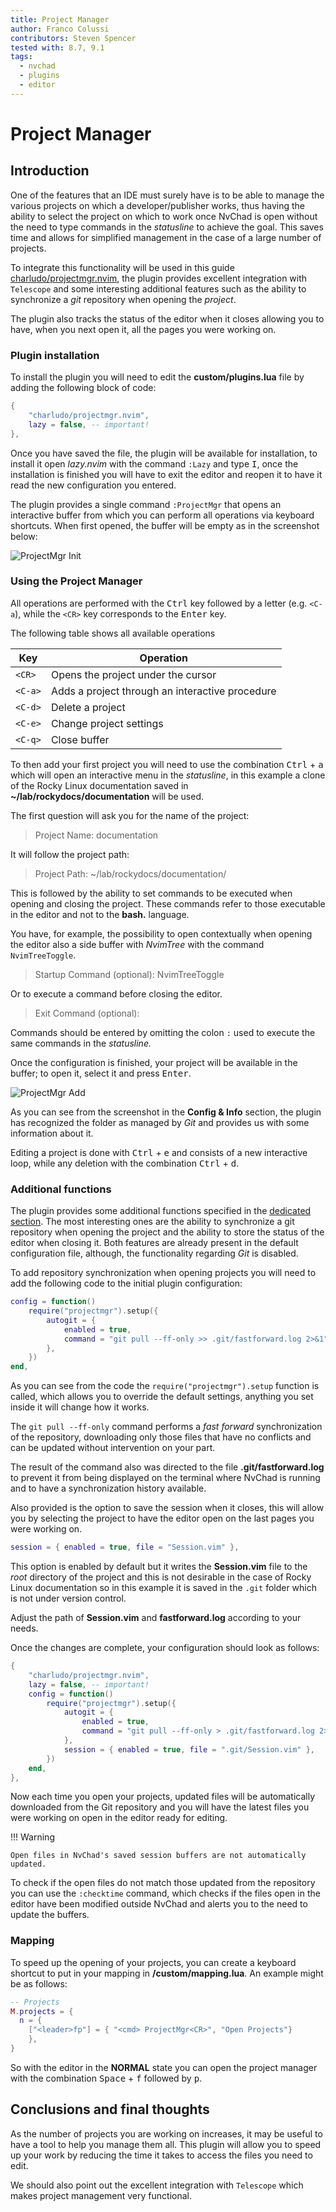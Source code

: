 ```yaml
---
title: Project Manager
author: Franco Colussi
contributors: Steven Spencer
tested with: 8.7, 9.1
tags:
  - nvchad
  - plugins
  - editor
---
```


# Project Manager

## Introduction

One of the features that an IDE must surely have is to be able to manage the various projects on which a developer/publisher works, thus having the ability to select the project on which to work once NvChad is open without the need to type commands in the *statusline* to achieve the goal. This saves time and allows for simplified management in the case of a large number of projects.

To integrate this functionality will be used in this guide [charludo/projectmgr.nvim](https://github.com/charludo/projectmgr.nvim), the plugin provides excellent integration with `Telescope` and some interesting additional features such as the ability to synchronize a *git* repository when opening the *project*.

The plugin also tracks the status of the editor when it closes allowing you to have, when you next open it, all the pages you were working on.

### Plugin installation

To install the plugin you will need to edit the **custom/plugins.lua** file by adding the following block of code:

```lua
{
    "charludo/projectmgr.nvim",
    lazy = false, -- important!
},
```

Once you have saved the file, the plugin will be available for installation, to install it open *lazy.nvim* with the command `:Lazy` and type <kbd>I</kbd>, once the installation is finished you will have to exit the editor and reopen it to have it read the new configuration you entered.

The plugin provides a single command `:ProjectMgr` that opens an interactive buffer from which you can perform all operations via keyboard shortcuts. When first opened, the buffer will be empty as in the screenshot below:

![ProjectMgr Init](./images/projectmgr_init.png)

### Using the Project Manager

All operations are performed with the <kbd>Ctrl</kbd> key followed by a letter (e.g. `<C-a`), while the `<CR>` key corresponds to the <kbd>Enter</kbd> key.

The following table shows all available operations

| Key     | Operation                                       |
|-------- | ----------------------------------------------- |
| `<CR>`  | Opens the project under the cursor              |
| `<C-a>` | Adds a project through an interactive procedure |
| `<C-d>` | Delete a project                                |
| `<C-e>` | Change project settings                         |
| `<C-q>` | Close buffer                                    |

To then add your first project you will need to use the combination <kbd>Ctrl</kbd> + <kbd>a</kbd> which will open an interactive menu in the *statusline*, in this example a clone of the Rocky Linux documentation saved in **~/lab/rockydocs/documentation** will be used.

The first question will ask you for the name of the project:

> Project Name: documentation

It will follow the project path:

> Project Path: ~/lab/rockydocs/documentation/

This is followed by the ability to set commands to be executed when opening and closing the project. These commands refer to those executable in the editor and not to the **bash.** language.

You have, for example, the possibility to open contextually when opening the editor also a side buffer with *NvimTree* with the command `NvimTreeToggle`.

> Startup Command (optional): NvimTreeToggle

Or to execute a command before closing the editor.

> Exit Command (optional):

Commands should be entered by omitting the colon `:` used to execute the same commands in the *statusline.*

Once the configuration is finished, your project will be available in the buffer; to open it, select it and press <kbd>Enter</kbd>.

![ProjectMgr Add](./images/projectmgr_add.png)

As you can see from the screenshot in the **Config & Info** section, the plugin has recognized the folder as managed by *Git* and provides us with some information about it.

Editing a project is done with <kbd>Ctrl</kbd> + <kbd>e</kbd> and consists of a new interactive loop, while any deletion with the combination <kbd>Ctrl</kbd> + <kbd>d</kbd>.

### Additional functions

The plugin provides some additional functions specified in the [dedicated section](https://github.com/charludo/projectmgr.nvim#%EF%B8%8F-configuration). The most interesting ones are the ability to synchronize a git repository when opening the project and the ability to store the status of the editor when closing it. Both features are already present in the default configuration file, although, the functionality regarding *Git* is disabled.

To add repository synchronization when opening projects you will need to add the following code to the initial plugin configuration:

```lua
config = function()
    require("projectmgr").setup({
        autogit = {
            enabled = true,
            command = "git pull --ff-only >> .git/fastforward.log 2>&1",
        },
    })
end,
```

As you can see from the code the `require("projectmgr").setup` function is called, which allows you to override the default settings, anything you set inside it will change how it works.

The `git pull --ff-only` command performs a *fast forward* synchronization of the repository, downloading only those files that have no conflicts and can be updated without intervention on your part.

The result of the command also was directed to the file **.git/fastforward.log** to prevent it from being displayed on the terminal where NvChad is running and to have a synchronization history available.

Also provided is the option to save the session when it closes, this will allow you by selecting the project to have the editor open on the last pages you were working on.

```lua
session = { enabled = true, file = "Session.vim" },
```

This option is enabled by default but it writes the **Session.vim** file to the *root* directory of the project and this is not desirable in the case of Rocky Linux documentation so in this example it is saved in the `.git` folder which is not under version control.

Adjust the path of **Session.vim** and **fastforward.log** according to your needs.

Once the changes are complete, your configuration should look as follows:

```lua
{
    "charludo/projectmgr.nvim",
    lazy = false, -- important!
    config = function()
        require("projectmgr").setup({
            autogit = {
                enabled = true,
                command = "git pull --ff-only > .git/fastforward.log 2>&1",
            },
            session = { enabled = true, file = ".git/Session.vim" },
        })
    end,
},
```

Now each time you open your projects, updated files will be automatically downloaded from the Git repository and you will have the latest files you were working on open in the editor ready for editing.

!!! Warning

    Open files in NvChad's saved session buffers are not automatically updated.

To check if the open files do not match those updated from the repository you can use the `:checktime` command, which checks if the files open in the editor have been modified outside NvChad and alerts you to the need to update the buffers.

### Mapping

To speed up the opening of your projects, you can create a keyboard shortcut to put in your mapping in **/custom/mapping.lua**. An example might be as follows:

```lua
-- Projects
M.projects = {
  n = {
    ["<leader>fp"] = { "<cmd> ProjectMgr<CR>", "Open Projects"}
    },
}
```

So with the editor in the **NORMAL** state you can open the project manager with the combination <kbd>Space</kbd> + <kbd>f</kbd> followed by <kbd>p</kbd>.

## Conclusions and final thoughts

As the number of projects you are working on increases, it may be useful to have a tool to help you manage them all. This plugin will allow you to speed up your work by reducing the time it takes to access the files you need to edit.

We should also point out the excellent integration with `Telescope` which makes project management very functional.
